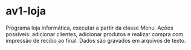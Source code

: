 # av1-loja
Programa loja informática, executar a partir da classe Menu. Ações possíveis: adicionar clientes, adicionar produtos e realizar compra com impressão de recibo ao final.
Dados são gravados em arquivos de texto. 
